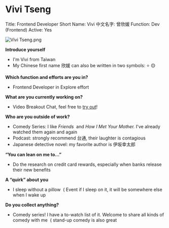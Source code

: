 # Vivi Tseng

Title: Frontend Developer
Short Name: Vivi
中文名字: 曾欣媛
Function: Dev (Frontend)
Active: Yes

![Vivi Tseng.png](Vivi%20Tseng%205b27dbc7b4e54445adbbb12e6f2996f4/Vivi_Tseng.png)

**Introduce yourself**

- I'm Vivi from Taiwan
- My Chinese first name 欣媛 can also be written in two symbols: ⭐ 🟡 ️

**Which function and efforts are you in?**

- Frontend Developer in Explore effort

**What are you currently working on?**

- Video Breakout Chat, feel free to [try out](http://mixerchat.com/)!

**Who are you outside of work?**

- Comedy Series: I like *Friends* ️ and *How I Met Your Mother.* I've already watched them again and again
- Podcast: strongly recommend 台通, their laughter is contagious
- Japanese detective novel: my favorite author is 伊坂幸太郎

**“You can lean on me to…”**

- Do the research on credit card rewards, especially when banks release their new benefits

**A “quirk” about you**

- I sleep without a pillow  ( Event if I sleep on it, it will be somewhere else when I wake up

**Do you collect anything?**

- Comedy series! I have a to-watch list of it. Welcome to share all kinds of comedy with me  ( stand-up comedy is also great